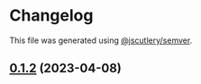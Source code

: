 # Changelog

This file was generated using [@jscutlery/semver](https://github.com/jscutlery/semver).

## [0.1.2](///compare/store@0.1.1...store@0.1.2) (2023-04-08)
